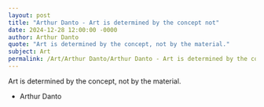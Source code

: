 ```yaml
---
layout: post
title: "Arthur Danto - Art is determined by the concept not"
date: 2024-12-28 12:00:00 -0000
author: Arthur Danto
quote: "Art is determined by the concept, not by the material."
subject: Art
permalink: /Art/Arthur Danto/Arthur Danto - Art is determined by the concept not
---
```


Art is determined by the concept, not by the material.

- Arthur Danto
